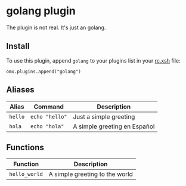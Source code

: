 # golang plugin

The plugin is not real. It's just an golang.

## Install

To use this plugin, append `golang` to your plugins list in your [rc.xsh] file:

```shell
omx.plugins.append("golang")
```

## Aliases

| Alias   | Command        | Description                  |
|---------|----------------|------------------------------|
| `hello` | `echo "hello"` | Just a simple greeting       |
| `hola`  | `echo "hola"`  | A simple greeting en Español |

## Functions

| Function      | Description                    |
|---------------|--------------------------------|
| `hello_world` | A simple greeting to the world |


[rc.xsh]: https://xon.sh/xonshrc.html
